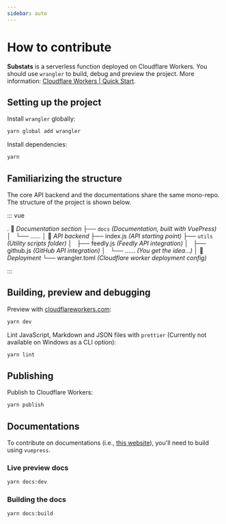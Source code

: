 ```yaml
---
sidebar: auto
---
```


# How to contribute

**Substats** is a serverless function deployed on Cloudflare Workers. You should use `wrangler` to build, debug and preview the project. More information: [Cloudflare Workers | Quick Start](https://developers.cloudflare.com/workers/quickstart).

## Setting up the project

Install `wrangler` globally:

```bash
yarn global add wrangler
```

Install dependencies:

```bash
yarn
```

## Familiarizing the structure

The core API backend and the documentations share the same mono-repo. The structure of the project is shown below.

::: vue

.
📖 _Documentation section_
├── `docs` _(Documentation, built with VuePress)_
│   └── ……
│
🚡 _API backend_
├── index.js _(API starting point)_
├── `utils` _(Utility scripts folder)_
│   ├── feedly.js _(Feedly API integration)_
│   ├── github.js _(GitHub API integration)_
│   └── …… _(You get the idea...)_
│
🚀 _Deployment_
└── wrangler.toml _(Cloudflare worker deployment config)_

:::

## Building, preview and debugging

Preview with [cloudflareworkers.com](https://cloudflareworkers.com):

```bash
yarn dev
```

Lint JavaScript, Markdown and JSON files with `prettier` (Currently not available on Windows as a CLI option):

```bash
yarn lint
```

## Publishing <Badge text="admin" />

Publish to Cloudflare Workers:

```bash
yarn publish
```

## Documentations

To contribute on documentations (i.e., [this website](https://substats.spencerwoo.com)), you'll need to build using `vuepress`.

### Live preview docs

```bash
yarn docs:dev
```

### Building the docs

```bash
yarn docs:build
```
